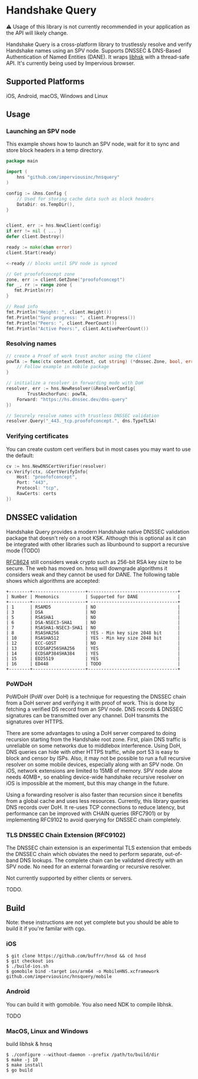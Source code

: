 # Handshake Query

⚠️ Usage of this library is not currently recommended in your application as the API will likely change.

Handshake Query is a cross-platform library to trustlessly resolve and verify Handshake names using an SPV node. Supports DNSSEC & DNS-Based Authentication of Named Entities (DANE). It wraps [libhsk](https://github.com/handshake-org/hnsd) with a thread-safe API. It's currently being used by Impervious browser.
## Supported Platforms

iOS, Android, macOS, Windows and Linux

## Usage

### Launching an SPV node

This example shows how to launch an SPV node, wait for it to sync and store block headers in a temp directory.

```go
package main

import (
	hns "github.com/imperviousinc/hnsquery"
)

config := &hns.Config {
    // Used for storing cache data such as block headers 
    DataDir: os.TempDir(),
}


client, err := hns.NewClient(config)
if err != nil { ... }
defer client.Destroy()

ready := make(chan error)
client.Start(ready)

<-ready // blocks until SPV node is synced

// Get proofofconcept zone
zone, err := client.GetZone("proofofconcept")
for _, rr := range zone {
   fmt.Println(rr)
}

// Read info
fmt.Println("Height: ", client.Height())
fmt.Println("Sync progress: ", client.Progress())
fmt.Println("Peers: ", client.PeerCount())
fmt.Println("Active Peers:", client.ActivePeerCount())
```

### Resolving names

```go
// create a Proof of work trust anchor using the client
powTA := func(ctx context.Context, cut string) (*dnssec.Zone, bool, error) {
	// Follow example in mobile package
}

// initialize a resolver in forwarding mode with DoH
resolver, err := hns.NewResolver(&ResolverConfig{
        TrustAnchorFunc: powTA,
	Forward: "https://hs.dnssec.dev/dns-query"
})

// Securely resolve names with trustless DNSSEC validation
resolver.Query("_443._tcp.proofofconcept.", dns.TypeTLSA)

```


### Verifying certificates
You can create custom cert verifiers but in most cases you may want to use the default:
```go
cv := hns.NewDNSCertVerifier(resolver)
cv.Verify(ctx, &CertVerifyInfo{
    Host: "proofofconcept",
    Port: "443",
    Protocol: "tcp",
    RawCerts: certs
})
```

## DNSSEC validation

Handshake Query provides a modern Handshake native DNSSEC validation package that doesn't rely on a root KSK. Although this is optional as it can be integrated with other libraries such as libunbound to support a recursive mode (TODO)

[RFC8624](https://datatracker.ietf.org/doc/html/rfc8624) still considers weak crypto such as 256-bit RSA key size to be secure. The web has moved on. hnsq will downgrade algorithms it considers weak and they cannot be used for DANE. The following table shows which algorithms are accepted: 
```
+--------+--------------------+----------------------------------+
| Number | Mnemonics          | Supported for DANE               |
+--------+--------------------+ ---------------------------------+
| 1      | RSAMD5             | NO                               |
| 3      | DSA                | NO                               |
| 5      | RSASHA1            | NO                               |
| 6      | DSA-NSEC3-SHA1     | NO                               |
| 7      | RSASHA1-NSEC3-SHA1 | NO                               |
| 8      | RSASHA256          | YES - Min key size 2048 bit      |
| 10     | RSASHA512          | YES - Min key size 2048 bit      |
| 12     | ECC-GOST           | NO                               |
| 13     | ECDSAP256SHA256    | YES                              |
| 14     | ECDSAP384SHA384    | YES                              |
| 15     | ED25519            | YES                              |
| 16     | ED448              | TODO                             |
+--------+--------------------+----------------------------------+
```

### PoWDoH

PoWDoH (PoW over DoH) is a technique for requesting the DNSSEC chain from a DoH server and verifying it with proof of work. This is done by fetching a verified DS record from an SPV node. DNS records & DNSSEC signatures can be transmitted over any channel. DoH transmits the signatures over HTTPS. 

There are some advantages to using a DoH server compared to doing recursion starting from the Handshake root zone. First, plain DNS traffic is unreliable on some networks due to middlebox interference. Using DoH, DNS queries can hide with other HTTPS traffic, while port 53 is easy to block and censor by ISPs. Also, it may not be possible to run a full recursive resolver on some mobile devices, especially along with an SPV node. On iOS, network extensions are limited to 15MB of memory. SPV node alone needs 40MB+, so enabling device-wide handshake recursive resolver on iOS is impossible at the moment, but this may change in the future.

Using a forwarding resolver is also faster than recursion since it benefits from a global cache and uses less resources. Currently, this library queries DNS records over DoH. It re-uses TCP connections to reduce latency, but performance can be improved with CHAIN queries (RFC7901) or by implementing RFC9102 to avoid querying for DNSSEC chain completely.

### TLS DNSSEC Chain Extension (RFC9102)

The DNSSEC chain extension is an experimental TLS extension that embeds the DNSSEC chain which obviates the need to perform separate, out-of-band DNS lookups. The complete chain can be validated directly with an SPV node. No need for an external forwarding or recursive resolver.

Not currently supported by either clients or servers.

TODO.


## Build

Note: these instructions are not yet complete but you should be able to build it if you're familar with cgo.

### iOS


```
$ git clone https://github.com/buffrr/hnsd && cd hnsd
$ git checkout ios
$ ./build-ios.sh
$ gomobile bind -target ios/arm64 -o MobileHNS.xcframework github.com/imperviousinc/hnsquery/mobile
```

### Android

You can build it with gomobile. You also need NDK to compile libhsk.

TODO


### MacOS, Linux and Windows

build libhsk & hnsq
```
$ ./configure --without-daemon --prefix /path/to/build/dir
$ make -j 10
$ make install
$ go build
```






